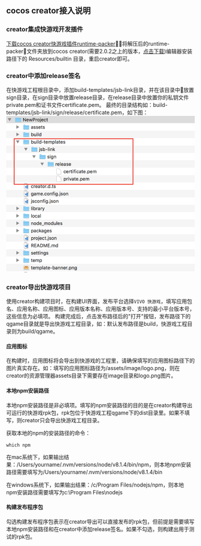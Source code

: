 ## cocos creator接入说明

### creator集成快游戏开发插件

[下载cocos creator快游戏插件runtime-packer](/kuai-you-xi-jiao-cheng/xia-zai-yu-geng-xin.md)，将解压后的runtime-packer文件夹放到cocos creator(需要2.0.2之上的版本，[点击下载](/kuai-you-xi-jiao-cheng/xia-zai-yu-geng-xin.md))编辑器安装路径下的 Resources/builtin 目录，重启creator即可。

### creator中添加release签名

在快游戏工程根目录中，添加build-templates/jsb-link目录，并在该目录中放置sign目录，在sign目录中放置release目录，在release目录中放置你的私钥文件private.pem和证书文件certificate.pem。
最终的目录结构如：build-templates/jsb-link/sign/release/certificate.pem，如下图：
![](/assets/g1M01DF38wKgcQlt-H6WALG1dAAG-8C1NA74174.png)


### creator导出快游戏项目

使用creator构建项目时，在构建UI界面，发布平台选择`VIVO 快游戏`，填写应用包名、应用名称、应用图标、应用版本名称、应用版本号、支持的最小平台版本号，这些信息为必填项。
构建完成后，点击发布路径后的"打开"按钮，发布路径下的qgame目录就是导出快游戏工程目录，如：默认发布路径是build，快游戏工程目录则为build/qgame。

#### 应用图标

在构建时，应用图标将会导出到快游戏的工程里，请确保填写的应用图标路径下的图片真实存在。如：填写的应用图标路径为/assets/image/logo.png，则在creator的资源管理器assets目录下需要存在image目录和logo.png图片。

#### 本地npm安装路径

本地npm安装路径是非必填项。填写的npm安装路径的目的是在creator构建导出可运行的快游戏rpk包，rpk包位于快游戏工程qgame下的dist目录里。如果不填写，则creator只会导出快游戏工程目录。

获取本地的npm的安装路径的命令：

```
which npm
```

在mac系统下，如果输出结果：/Users/yourname/.nvm/versions/node/v8.1.4/bin/npm，则本地npm安装路径需要填写为/Users/yourname/.nvm/versions/node/v8.1.4/bin

在windows系统下，如果输出结果：/c/Program Files/nodejs/npm，则本地npm安装路径需要填写为c:\Program Files\nodejs

#### 构建发布程序包

勾选构建发布程序包表示在creator导出可以直接发布的rpk包，但前提是需要填写本地npm安装路径和在creator中添加release签名。如果不勾选，则构建出用于测试的rpk包。